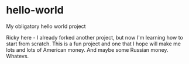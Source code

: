 # hello-world
My obligatory hello world project

Ricky here - I already forked another project, but now I'm learning how to start from scratch. This is a fun project and one that I hope will make me lots and lots of American money. And maybe some Russian money. Whatevs.
